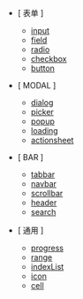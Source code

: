 - [ 表单 ]
    - [input](/zh-cn/input)
    - [field](/zh-cn/field)
    - [radio](/zh-cn/radio)
    - [checkbox](/zh-cn/checkbox)
    - [button](/zh-cn/button)

- [ MODAL ]
    - [dialog](/zh-cn/dialog)
    - [picker](/zh-cn/picker)
    - [popup](/zh-cn/popup)
    - [loading](/zh-cn/loading)
    - [actionsheet](/zh-cn/actionsheet)

- [ BAR ]
    - [tabbar](/zh-cn/tabbar)
    - [navbar](/zh-cn/navbar)
    - [scrollbar](/zh-cn/scrollbar)
    - [header](/zh-cn/header)
    - [search](/zh-cn/search)

- [ 通用 ]
    - [progress](/zh-cn/progress)
    - [range](/zh-cn/range)
    - [indexList](/zh-cn/indexList)
    - [icon](/zh-cn/icon)
    - [cell](/zh-cn/cell)

